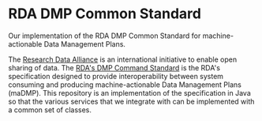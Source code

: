 # RDA DMP Common Standard
Our implementation of the RDA DMP Common Standard for machine-actionable Data
Management Plans.

The [Research Data Alliance][rda] is an international initiative to enable open
sharing of data. The [RDA's DMP Command Standard][rda-dmp-common-standard] is
the RDA's specification designed to provide interoperability between system
consuming and producing machine-actionable Data Management Plans (maDMP). This
repository is an implementation of the specification in Java so that the
various services that we integrate with can be implemented with a common set of
classes.

[rda]: https://www.rd-alliance.org/ 
[rda-dmp-common-standard]: https://rda-dmp-common.github.io/RDA-DMP-Common-Standard/

